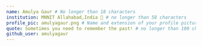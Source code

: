 ```yaml
---
name: Amulya Gaur # No longer than 18 characters
institution: MNNIT Allahabad,India 🚩 # no longer than 58 characters
profile_pic: amulyagaur.png # Name and extension of your profile picture(ex. mona.png)
quote: Sometimes you need to remember the past! # no longer than 100 characters
github_user: amulyagaur
---
```

